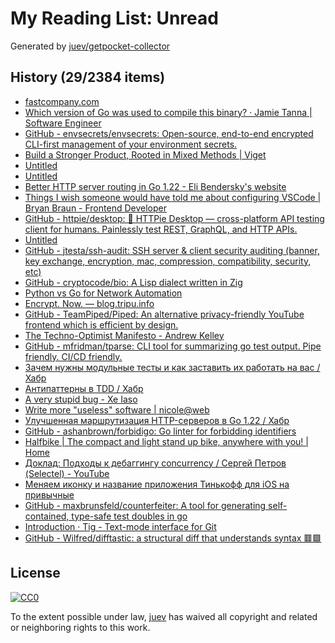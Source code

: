 # My Reading List: Unread

Generated by [juev/getpocket-collector](https://github.com/juev/getpocket-collector)

## History (29/2384 items)

- [fastcompany.com](https://fastcompany.com/90960653/why-people-are-obsessed-with-obsidian-the-indie-darling-of-notetaking-apps)
- [Which version of Go was used to compile this binary? · Jamie Tanna | Software Engineer](https://www.jvt.me/posts/2023/10/14/go-compile-version/)
- [GitHub - envsecrets/envsecrets: Open-source, end-to-end encrypted CLI-first management of your environment secrets.](https://github.com/envsecrets/envsecrets)
- [Build a Stronger Product, Rooted in Mixed Methods | Viget](https://www.viget.com/articles/build-a-stronger-product-rooted-in-mixed-methods/)
- [Untitled](https://strongboxsafe.com/updates/passkeys)
- [Untitled](https://strongboxsafe.com/support)
- [Better HTTP server routing in Go 1.22 - Eli Bendersky's website](https://eli.thegreenplace.net/2023/better-http-server-routing-in-go-122)
- [Things I wish someone would have told me about configuring VSCode | Bryan Braun - Frontend Developer](https://www.bryanbraun.com/2023/08/10/things-i-wish-someone-would-have-told-me-about-configuring-vscode/)
- [GitHub - httpie/desktop: 🚀 HTTPie Desktop — cross-platform API testing client for humans. Painlessly test REST, GraphQL, and HTTP APIs.](https://github.com/httpie/desktop)
- [Untitled](https://lemire.me/blog/2023/10/17/randomness-in-programming-with-go-code)
- [GitHub - jtesta/ssh-audit: SSH server & client security auditing (banner, key exchange, encryption, mac, compression, compatibility, security, etc)](https://github.com/jtesta/ssh-audit)
- [GitHub - cryptocode/bio: A Lisp dialect written in Zig](https://github.com/cryptocode/bio)
- [Python vs Go for Network Automation](https://www.packetcoders.io/python-vs-go-for-network-automation/)
- [Encrypt. Now. — blog.tripu.info](https://blog.tripu.info/encrypt/)
- [GitHub - TeamPiped/Piped: An alternative privacy-friendly YouTube frontend which is efficient by design.](https://github.com/TeamPiped/Piped)
- [The Techno-Optimist Manifesto - Andrew Kelley](https://andrewkelley.me/post/the-techno-optimist-manifesto.html)
- [GitHub - mfridman/tparse: CLI tool for summarizing go test output. Pipe friendly. CI/CD friendly.](https://github.com/mfridman/tparse)
- [Зачем нужны модульные тесты и как заставить их работать на вас / Хабр](https://habr.com/ru/articles/767858/)
- [Антипаттерны в TDD / Хабр](https://habr.com/ru/articles/767874/)
- [A very stupid bug - Xe Iaso](https://xeiaso.net/blog/stupid-bug/)
- [Write more "useless" software | nicole@web](https://www.ntietz.com/blog/write-more-useless-software/)
- [Улучшенная маршрутизация HTTP-серверов в Go 1.22 / Хабр](https://habr.com/ru/articles/768034/)
- [GitHub - ashanbrown/forbidigo: Go linter for forbidding identifiers](https://github.com/ashanbrown/forbidigo)
- [Halfbike | The compact and light stand up bike, anywhere with you! | Home](https://halfbikes.com)
- [Доклад: Подходы к дебаггингу concurrency / Сергей Петров (Selectel) - YouTube](https://www.youtube.com/watch?v=4givzihQ9fg)
- [Меняем иконку и название приложения Тинькофф для iOS на привычные](https://kod.ru/docstorage-tinkoff-privychnaya-ikonka-i-nazvanie)
- [GitHub - maxbrunsfeld/counterfeiter: A tool for generating self-contained, type-safe test doubles in go](https://github.com/maxbrunsfeld/counterfeiter)
- [Introduction · Tig - Text-mode interface for Git](https://jonas.github.io/tig/)
- [GitHub - Wilfred/difftastic: a structural diff that understands syntax 🟥🟩](https://github.com/Wilfred/difftastic)

## License

[![CC0](https://mirrors.creativecommons.org/presskit/buttons/88x31/svg/cc-zero.svg)](https://creativecommons.org/publicdomain/zero/1.0/)

To the extent possible under law, [juev](https://github.com/juev) has waived all copyright and related or neighboring rights to this work.
